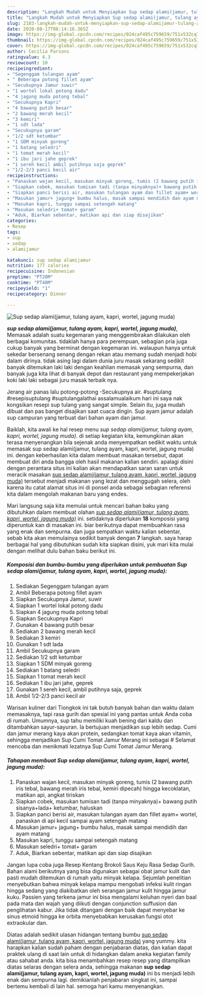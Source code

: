 ```yaml
---
description: "Langkah Mudah untuk Menyiapkan Sup sedap alami(jamur, tulang ayam, kapri, wortel, jagung muda) yang enak"
title: "Langkah Mudah untuk Menyiapkan Sup sedap alami(jamur, tulang ayam, kapri, wortel, jagung muda) yang enak"
slug: 2103-langkah-mudah-untuk-menyiapkan-sup-sedap-alamijamur-tulang-ayam-kapri-wortel-jagung-muda-yang-enak
date: 2020-08-17T06:14:16.365Z
image: https://img-global.cpcdn.com/recipes/024caf495c759659/751x532cq70/sup-sedap-alamijamur-tulang-ayam-kapri-wortel-jagung-muda-foto-resep-utama.jpg
thumbnail: https://img-global.cpcdn.com/recipes/024caf495c759659/751x532cq70/sup-sedap-alamijamur-tulang-ayam-kapri-wortel-jagung-muda-foto-resep-utama.jpg
cover: https://img-global.cpcdn.com/recipes/024caf495c759659/751x532cq70/sup-sedap-alamijamur-tulang-ayam-kapri-wortel-jagung-muda-foto-resep-utama.jpg
author: Cecilia Parsons
ratingvalue: 4.3
reviewcount: 10
recipeingredient:
- "Segenggam tulangan ayam"
- " Beberapa potong fillet ayam"
- "Secukupnya Jamur suwir"
- "1 wortel lokal potong dadu"
- "4 jagung muda potong tebal"
- "Secukupnya Kapri"
- "4 bawang putih besar"
- "2 bawang merah kecil"
- "3 kemiri"
- "1 sdt lada"
- "Secukupnya garam"
- "1/2 sdt ketumbar"
- "1 SDM minyak goreng"
- "1 batang seledri"
- "1 tomat merah kecil"
- "1 ibu jari jahe geprek"
- "1 sereh kecil ambil putihnya saja geprek"
- "1/2-2/3 panci kecil air"
recipeinstructions:
- "Panaskan wajan kecil, masukan minyak goreng, tumis (2 bawang putih iris tebal, bawang merah iris tebal, kemiri dipecah) hingga kecoklatan, matikan api, angkat tiriskan"
- "Siapkan cobek, masukan tumisan tadi (tanpa minyaknya)+ bawang putih sisanya+lada+ ketumbar, haluskan"
- "Siapkan panci berisi air, masukan tulangan ayam dan fillet ayam+ wortel, panaskan di api kecil sampai ayam setengah matang"
- "Masukan jamur+ jagung+ bumbu halus, masak sampai mendidih dan ayam matang"
- "Masukan kapri, tunggu sampai setengah matang"
- "Masukan seledri+ tomat+ garam"
- "Aduk, Biarkan sebentar, matikan api dan siap disajikan"
categories:
- Resep
tags:
- sup
- sedap
- alamijamur

katakunci: sup sedap alamijamur 
nutrition: 177 calories
recipecuisine: Indonesian
preptime: "PT20M"
cooktime: "PT40M"
recipeyield: "1"
recipecategory: Dinner

---
```



![Sup sedap alami(jamur, tulang ayam, kapri, wortel, jagung muda)](https://img-global.cpcdn.com/recipes/024caf495c759659/751x532cq70/sup-sedap-alamijamur-tulang-ayam-kapri-wortel-jagung-muda-foto-resep-utama.jpg)

<b><i>sup sedap alami(jamur, tulang ayam, kapri, wortel, jagung muda)</i></b>, Memasak adalah suatu kegemaran yang menggembirakan dilakukan oleh berbagai komunitas. tidaklah hanya para perempuan, sebagian pria juga cukup banyak yang berminat dengan kegemaran ini. walaupun hanya untuk sekedar bersenang senang dengan rekan atau memang sudah menjadi hobi dalam dirinya. tidak asing lagi dalam dunia juru masak sekarang sedikit banyak ditemukan laki laki dengan keahlian memasak yang sempurna, dan banyak juga kita lihat di banyak depot dan restaurant yang mempekerjakan koki laki laki sebagai juru masak terbaik nya.

Jerang air panas lalu potong-potong -Secukupnya air. #suptulang #resepisuptulang #suptulangalathai assalamualaikum hari ini saya nak kongsikan resepi sup tulang yang sangat simple. Selain itu, juga mudah dibuat dan pas banget disajikan saat cuaca dingin. Sup ayam jamur adalah sup campuran yang terbuat dari bahan ayam dan jamur.

Baiklah, kita awali ke hal resep menu <i>sup sedap alami(jamur, tulang ayam, kapri, wortel, jagung muda)</i>. di setiap kegiatan kita, kemungkinan akan terasa menyenangkan bila sejenak anda menyempatkan sedikit waktu untuk memasak sup sedap alami(jamur, tulang ayam, kapri, wortel, jagung muda) ini. dengan keberhasilan kita dalam membuat masakan tersebut, dapat membuat diri anda bangga oleh hasil makanan kalian sendiri. apalagi disini dengan perantara situs ini kalian akan mendapatkan saran saran untuk meracik masakan <u>sup sedap alami(jamur, tulang ayam, kapri, wortel, jagung muda)</u> tersebut menjadi makanan yang lezat dan menggugah selera, oleh karena itu catat alamat situs ini di ponsel anda sebagai sebagian referensi kita dalam mengolah makanan baru yang endes.


Mari langsung saja kita memulai untuk mencari bahan baku yang dibutuhkan dalam membuat olahan <u><i>sup sedap alami(jamur, tulang ayam, kapri, wortel, jagung muda)</i></u> ini. setidaknya diperlukan <b>18</b> komposisi yang diperuntuk kan di masakan ini. biar berikutnya dapat membuahkan rasa yang enak dan sempurna. dan juga sempatkan waktu kalian sebentar, sebab kita akan memulainya sedikit banyak dengan <b>7</b> langkah. saya harap berbagai hal yang dibutuhkan sudah kita siapkan disini, yuk mari kita mulai dengan melihat dulu bahan baku berikut ini.

<!--inarticleads1-->

##### Komposisi dan bumbu-bumbu yang diperlukan untuk pembuatan Sup sedap alami(jamur, tulang ayam, kapri, wortel, jagung muda):

1. Sediakan Segenggam tulangan ayam
1. Ambil  Beberapa potong fillet ayam
1. Siapkan Secukupnya Jamur, suwir
1. Siapkan 1 wortel lokal potong dadu
1. Siapkan 4 jagung muda potong tebal
1. Siapkan Secukupnya Kapri
1. Gunakan 4 bawang putih besar
1. Sediakan 2 bawang merah kecil
1. Sediakan 3 kemiri
1. Gunakan 1 sdt lada
1. Ambil Secukupnya garam
1. Sediakan 1/2 sdt ketumbar
1. Siapkan 1 SDM minyak goreng
1. Sediakan 1 batang seledri
1. Siapkan 1 tomat merah kecil
1. Sediakan 1 ibu jari jahe, geprek
1. Gunakan 1 sereh kecil, ambil putihnya saja, geprek
1. Ambil 1/2-2/3 panci kecil air


Warisan kuliner dari Tiongkok ini tak butuh banyak bahan dan waktu dalam memasaknya, tapi rasa gurih dan spesial ini yang pantas untuk Anda coba di rumah. Umumnya, sup tahu memiliki kuah bening dari kaldu dan ditambahkan sayur-sayuran. Ia bertujuan menjadikan sup lebih sedap. Cumi dan jamur merang kaya akan protein, sedangkan tomat kaya akan vitamin, sehingga menjadikan Sup Cumi Tomat Jamur Merang ini sebagai # Selamat mencoba dan menikmati lezatnya Sup Cumi Tomat Jamur Merang. 

<!--inarticleads2-->

##### Tahapan membuat Sup sedap alami(jamur, tulang ayam, kapri, wortel, jagung muda):

1. Panaskan wajan kecil, masukan minyak goreng, tumis (2 bawang putih iris tebal, bawang merah iris tebal, kemiri dipecah) hingga kecoklatan, matikan api, angkat tiriskan
1. Siapkan cobek, masukan tumisan tadi (tanpa minyaknya)+ bawang putih sisanya+lada+ ketumbar, haluskan
1. Siapkan panci berisi air, masukan tulangan ayam dan fillet ayam+ wortel, panaskan di api kecil sampai ayam setengah matang
1. Masukan jamur+ jagung+ bumbu halus, masak sampai mendidih dan ayam matang
1. Masukan kapri, tunggu sampai setengah matang
1. Masukan seledri+ tomat+ garam
1. Aduk, Biarkan sebentar, matikan api dan siap disajikan


Jangan lupa coba juga Resep Kentang Brokoli Saus Keju Rasa Sedap Gurih. Bahan alami berikutnya yang bisa digunakan sebagai obat jamur kulit dan pasti mudah ditemukan di rumah yaitu minyak kelapa. Sejumlah penelitian menyebutkan bahwa minyak kelapa mampu mengobati infeksi kulit ringan hingga sedang yang diakibatkan oleh serangan jamur kulit hingga jamur kuku. Passien yang terkena jamur ini bisa mengalami keluhan nyeri dan baal pada mata dan wajah yang diikuti dengan conjunction suffusion dan penglihatan kabur. Jika tidak ditangani dengan baik dapat menyebar ke sinus etmoid hingga ke orbita menyebabkan kerusakan fungsi otot extraokular dan. 

Diatas adalah sedikit ulasan hidangan tentang bumbu <u>sup sedap alami(jamur, tulang ayam, kapri, wortel, jagung muda)</u> yang yummy. kita harapkan kalian sudah paham dengan penjabaran diatas, dan kalian dapat praktek ulang di saat lain untuk di hidangkan dalam aneka kegiatan family atau sahabat anda. kita bisa menambahkan resep resep yang ditampilkan diatas selaras dengan selera anda, sehingga makanan <b>sup sedap alami(jamur, tulang ayam, kapri, wortel, jagung muda)</b> ini bs menjadi lebih enak dan sempurna lagi. demikianlah penjabaran singkat ini, sampai bertemu kembali di lain hal. semoga hari kamu menyenangkan.
